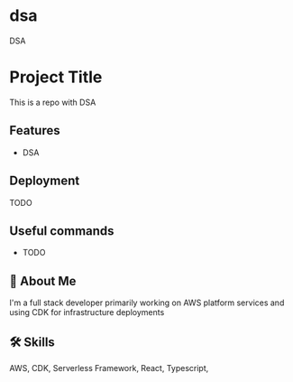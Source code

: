 # dsa
DSA

# Project Title

This is a repo with DSA

## Features

- DSA

## Deployment

TODO

## Useful commands

- TODO

## 🚀 About Me

I'm a full stack developer primarily working on AWS platform services and using CDK for infrastructure deployments

## 🛠 Skills

AWS, CDK, Serverless Framework, React, Typescript,
